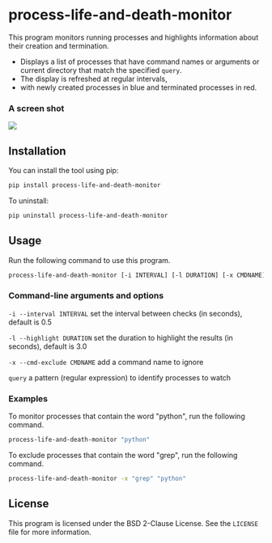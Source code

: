 process-life-and-death-monitor
==============================

This program monitors running processes and highlights information about their creation and termination.

* Displays a list of processes that have command names or arguments or current directory that match the specified `query`.
* The display is refreshed at regular intervals,
* with newly created processes in blue and terminated processes in red.

### A screen shot

![](a_screen_shot.png)

## Installation

You can install the tool using pip:

```sh
pip install process-life-and-death-monitor
```

To uninstall:

```sh
pip uninstall process-life-and-death-monitor
```

## Usage

Run the following command to use this program.

```sh
process-life-and-death-monitor [-i INTERVAL] [-l DURATION] [-x CMDNAME]... query
```

### Command-line arguments and options

`-i --interval INTERVAL`
  set the interval between checks (in seconds), default is 0.5

`-l --highlight DURATION`
  set the duration to highlight the results (in seconds), default is 3.0

`-x --cmd-exclude CMDNAME`
  add a command name to ignore

`query`
  a pattern (regular expression) to identify processes to watch

### Examples

To monitor processes that contain the word "python", run the following command.

```sh
process-life-and-death-monitor "python"
```

To exclude processes that contain the word "grep", run the following command.

```sh
process-life-and-death-monitor -x "grep" "python"
```

## License

This program is licensed under the BSD 2-Clause License. See the `LICENSE` file for more information.
